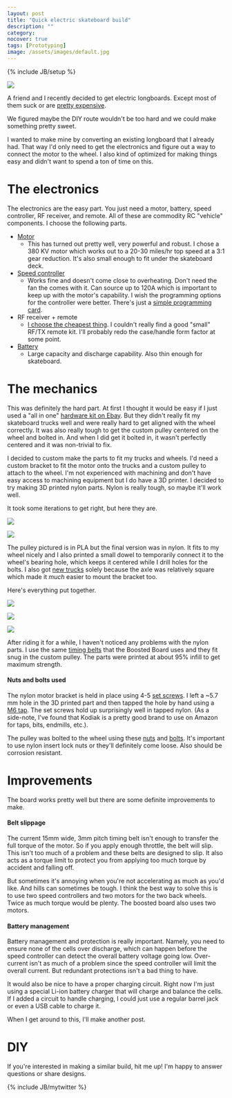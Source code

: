 ```yaml
---
layout: post
title: "Quick electric skateboard build"
description: ""
category: 
nocover: true
tags: [Prototyping]
image: /assets/images/default.jpg
---
```

{% include JB/setup %}

![](/assets/images/skate/skateboard.jpg)

A friend and I recently decided to get electric longboards.  Except most of
them suck or are [pretty expensive](https://www.amazon.com/Boosted-Generation-Dual-Electric-Skateboard/dp/B071ZJGT2W).

We figured maybe the DIY route wouldn't be too hard and we could make something
pretty sweet.

I wanted to make mine by converting an existing longboard that I already had.
That way I'd only need to get the electronics and figure out a way to connect
the motor to the wheel.  I also kind of optimized for making things easy and
didn't want to spend a ton of time on this.

# The electronics

The electronics are the easy part.  You just need a motor, battery, speed
controller, RF receiver, and remote.  All of these are commodity RC "vehicle"
components.  I choose the following parts.

* [Motor](https://hobbyking.com/en_us/propdrive-v2-5060-380kv-brushless-outrunner-motor.html)
    * This has turned out pretty well, very powerful and robust.  I chose a 380
      KV motor which works out to a 20-30 miles/hr top speed at a 3:1 gear
      reduction.  It's also small enough to fit under the skateboard deck.
* [Speed
  controller](https://www.ebay.com/itm/BoldClash-2S-6S-120A-LiPo-Waterproof-ESC-with-BEC-6-1V-3A-Switch-Mode-for-1-8/252978407842)
    * Works fine and doesn't come close to overheating.  Don't need the fan the
      comes with it.  Can source up to 120A which is important to keep up with
      the motor's capability.  I wish the programming options for the
      controller were better.  There's just a [simple programming
      card](https://www.ebay.com/itm/BoldClash-LED-Program-Card-for-25-35-45-60-80-120A-ESC-Motor-Set-Lightweight/262993218951).
* RF receiver + remote
    * [I choose the cheapest
      thing](https://hobbyking.com/en_us/quanum-2-4ghz-3ch-pistol-grip-tx-rx-system.html).
      I couldn't really find a good "small" RF/TX remote kit.  I'll probably
      redo the case/handle form factor at some point.
* [Battery](https://www.amazon.com/gp/product/B06XKRWD4Z/)
    * Large capacity and discharge capability. Also thin enough for skateboard.

# The mechanics

This was definitely the hard part.  At first I thought it would be easy if I
just used a "all in one" [hardware kit on
Ebay](https://www.ebay.com/itm/Electric-Skateboard-Longboard-Kit-Pulley-And-Motor-Mount-for-70-72mm-Wheel-OS915/232390643041).
But they didn't really fit my skateboard trucks well and were really hard to
get aligned with the wheel correctly.  It was also really tough to get the
custom pulley centered on the wheel and bolted in.  And when I did get it bolted
in, it wasn't perfectly centered and it was non-trivial to fix.

I decided to custom make the parts to fit my trucks and wheels.  I'd
need a custom bracket to fit the motor onto the trucks and a custom pulley to
attach to the wheel.  I'm not experienced with machining and don't have easy
access to machining equipment but I do have a 3D printer.  I decided to try
making 3D printed nylon parts.  Nylon is really tough, so maybe it'll work
well.

It took some iterations to get right, but here they are.

![](/assets/images/skate/bracket.jpg)

![](/assets/images/skate/pully.jpg)

The pulley pictured is in PLA but the final version was in nylon.  It fits to
my wheel nicely and I also printed a small dowel to temporarily connect
it to the wheel's bearing hole, which keeps it centered while I drill holes for
the bolts.  I also got [new
trucks](https://www.amazon.com/gp/product/B00NY3Q5P4/) solely because the axle
was relatively square which made it *much* easier to mount the bracket too.

Here's everything put together.

![](/assets/images/skate/trucks.jpg)

![](/assets/images/skate/all.jpg)

![](/assets/images/skate/wheel.jpg)

After riding it for a while, I haven't noticed any problems with the nylon
parts.  I use the same [timing
belts](https://www.amazon.com/Boosted-Board-V2-Belts-Set/dp/B071JWW326) that
the Boosted Board uses and they fit snug in the custom pulley.  The parts were
printed at about 95% infill to get maximum strength.

#### Nuts and bolts used

The nylon motor bracket is held in place using 4-5 [set screws](https://www.mcmaster.com/#90251a165/=19uz2v4).  I left
a ~5.7 mm hole in the 3D printed part and then tapped the hole by hand using a
[M6
tap](https://www.amazon.com/gp/product/B00WI6EKBY/ref=oh_aui_search_detailpage).
The set screws hold up surprisingly well in tapped nylon.  (As a side-note, I've found that Kodiak is a pretty good brand to use on Amazon
for taps, bits, endmills, etc.).

The pulley was bolted to the wheel using these
[nuts](https://www.mcmaster.com/#94205a220/=19uz4lt) and
[bolts](https://www.mcmaster.com/#91292a267/=19uz4kb).  It's important to use
nylon insert lock nuts or they'll definitely come loose.  Also should be
corrosion resistant.


# Improvements

The board works pretty well but there are some definite improvements to make.

#### Belt slippage

The current 15mm wide, 3mm pitch timing belt isn't enough to transfer the full
torque of the motor.  So if you apply enough throttle, the belt will slip.
This isn't too much of a problem and these belts are designed to slip.  It also
acts as a torque limit to protect you from applying too much torque by accident
and falling off.

But sometimes it's annoying when you're not accelerating as much as you'd like.
And hills can sometimes be tough.  I think the best way to solve this is to use
two speed controllers and two motors for the two back wheels.  Twice as much
torque would be plenty.  The boosted board also uses two motors.

#### Battery management

Battery management and protection is really important.  Namely, you need to
ensure none of the cells over discharge, which can happen before the speed
controller can detect the overall battery voltage going low.  Over-current
isn't as much of a problem since the speed controller will limit the overall current.  But redundant
protections isn't a bad thing to have.

It would also be
nice to have a proper charging circuit.  Right now I'm just using a special
Li-ion battery charger that will charge and balance the cells.  If I added a circuit to
handle charging, I could just use a regular barrel jack or even a USB cable to
charge it.

When I get around to this, I'll make another post.

# DIY

If you're interested in making a similar build, hit me up!  I'm happy to answer
questions or share designs.

{% include JB/mytwitter %}
